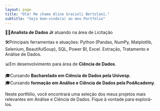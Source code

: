 ```yaml
---
layout: page
title: "Olá! Me chamo Aline Gracioli Bertolani."
subtitle: "Seja bem-vindo(a) ao meu Portfólio"
---
```


👩‍💻**Analista de Dados Jr** atuando na área de Licitação

🛠️Principais ferramentas e atuações: Python (Pandas, NumPy, Matplotlib, Selenium, BeautifulSoup), SQL, Power BI, Excel. Extração, Tratamento e Análise de Dados.

📊Em desenvolvimento para área de **Ciência de Dados**.

🎓Cursando **Bacharelado em Ciência de Dados pela Univesp**.  
🎓Cursando **formação em Análise e Ciência de Dados pela PodAcademy**.

Neste portfólio, você encontrará uma seleção dos meus projetos mais relevantes em Análise e Ciência de Dados. Fique à vontade para explorá-los.
